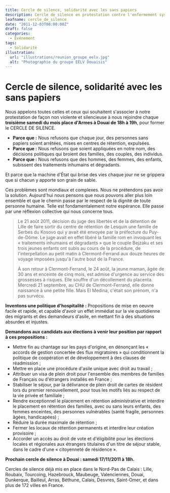 ```yaml
---
title: Cercle de silence, solidarité avec les sans papiers
description: Cercle de silence en protestation contre l'enfermement systématique des sans-papiers.
leafname: cercle_de_silence
date: "2011-12-03T08:00:00Z"
draft: false
categories:
  - Événement
tags:
  - Solidarité
illustration:
  url: "illustrations/reunion_groupe_eelv.jpg"
  alt: "Photographie du groupe EÉLV Douaisis"
---
```


# Cercle de silence, solidarité avec les sans papiers

Nous appelons toutes celles et ceux qui souhaitent s'associer à notre protestation de façon non violente et silencieuse à nous rejoindre chaque **troisième samedi du mois place d'Armes à Douai de 18h à 19h**, pour former le CERCLE DE SILENCE.

- **Parce que :**
  Nous refusons que chaque jour, des personnes sans papiers soient arrêtées, mises en centres de rétention, expulsées.
- **Parce que :**
  Nous refusons que soient appliquées en notre nom, des décisions politiques qui broient des familles, des couples, des individus.
- **Parce que :**
  Nous refusons que des hommes, des femmes, des enfants, subissent des traitements inhumains et dégradants.

Et parce que la machine d'État qui brise des vies chaque jour ne se grippera que si chacun y apporte son grain de sable.

Ces problèmes sont mondiaux et complexes. Nous ne prétendons pas avoir la solution. Aujourd'hui nous pensons que nous pouvons aller plus loin ensemble et que le chemin passe par le respect de la dignité de toute personne humaine. Telle est fondamentalement notre espérance. Elle passe par une réflexion collective qui nous concerne tous.

> Le 21 août 2011, décision du juge des libertés et de la détention de Lille de faire sortir du centre de rétention de Lesquin une famille de Serbes du Kosovo qui y avait été envoyée par la préfecture du Puy-de-Dôme. Le juge avait en effet libéré la famille rom en invoquant les « traitements inhumains et dégradants » que le couple Bejzaku et ses trois jeunes enfants ont subis au cours de la procédure, de l'interpellation au petit matin à Clermont-Ferrand aux douze heures de voyage imposées jusqu'à l'autre bout de la France.
>
> À son retour à Clermont-Ferrand, le 24 août, la jeune maman, âgée de 30 ans et enceinte de cinq mois, est admise d'urgence au service des grossesses à risques. Elle souffre d'un décollement du placenta. Mercredi 21 septembre, au CHU de Clermont-Ferrand, elle donne naissance à une petite fille. Mais El Medina, c'était son prénom, n'a pas survécu.

**Inventons une politique d'hospitalité :** Propositions de mise en oeuvre facile et rapide, et capable d'avoir un effet immédiat sur la vie quotidienne des migrants et des demandeurs d'asile, en mettant fin à des situations absurdes et injustes.

**Demandons aux candidats aux élections à venir leur position par rapport à ces propositions :**
- Mettre fin au chantage sur les pays d'origine, en dénonçant les « accords de gestion concertée des flux migratoires » qui conditionnent la politique de coopération et de développement à des clauses de réadmission ;
- Mettre en place une procédure d'asile unique avec droit au travail ;
- Attribuer un visa de plein droit pour l'ensemble des membres de familles de Français ou d'étrangers installés en France ;
- Stabiliser le séjour, par la délivrance de plein droit de cartes de résident lors du premier renouvellement, pour tous les motifs liés au respect de la vie privée et familiale ;
- Rendre exceptionnel le placement en rétention administrative et interdire le placement en rétention des familles, avec ou sans leurs enfants, des femmes enceintes, des personnes vulnérables (santé fragile, personnes âgées, handicapées) ;
- Réduire la durée maximale de rétention ;
- Fermer les locaux de rétention permanents et interdire leur création provisoire ;
- Accorder un accès au droit de vote et d'éligibilité pour les élections locales et régionales aux étrangers titulaires d'un titre de séjour stable, dans le cadre d'une « citoyenneté de résidence ».

**Prochain cercle de silence à Douai : samedi 17/11/2011 à 18h.**

Cercles de silence déjà mis en place dans le Nord-Pas de Calais : Lille, Roubaix, Tourcoing, Hazebrouck, Maubeuge, Valenciennes, Douai, Dunkerque, Bailleul, Arras, Béthune, Calais, Desvres, Saint-Omer, et dans plus de 172 villes en France.
